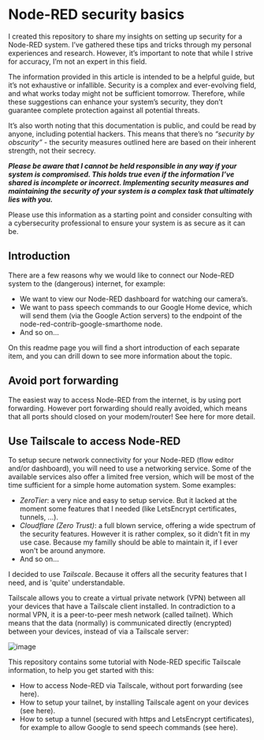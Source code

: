 # Node-RED security basics

I created this repository to share my insights on setting up security for a Node-RED system. I’ve gathered these tips and tricks through my personal experiences and research. However, it’s important to note that while I strive for accuracy, I’m not an expert in this field.

The information provided in this article is intended to be a helpful guide, but it’s not exhaustive or infallible. Security is a complex and ever-evolving field, and what works today might not be sufficient tomorrow. Therefore, while these suggestions can enhance your system’s security, they don’t guarantee complete protection against all potential threats.

It’s also worth noting that this documentation is public, and could be read by anyone, including potential hackers. This means that there’s no *“security by obscurity”* - the security measures outlined here are based on their inherent strength, not their secrecy.

***Please be aware that I cannot be held responsible in any way if your system is compromised. This holds true even if the information I’ve shared is incomplete or incorrect. Implementing security measures and maintaining the security of your system is a complex task that ultimately lies with you.***

Please use this information as a starting point and consider consulting with a cybersecurity professional to ensure your system is as secure as it can be.

## Introduction

There are a few reasons why we would like to connect our Node-RED system to the (dangerous) internet, for example:
+	We want to view our Node-RED dashboard for watching our camera’s.
+	We want to pass speech commands to our Google Home device, which will send them (via the Google Action servers) to the endpoint of the node-red-contrib-google-smarthome node.
+ And so on...

On this readme page you will find a short introduction of each separate item, and you can drill down to see more information about the topic.

## Avoid port forwarding
The easiest way to access Node-RED from the internet, is by using port forwarding.  However port forwarding should really avoided, which means that all ports should closed on your modem/router!  See here for more detail.

## Use Tailscale to access Node-RED
To setup secure network connectivity for your Node-RED (flow editor and/or dashboard), you will need to use a networking service.  Some of the available services also offer a limited free version, which will be most of the time sufficient for a simple home automation system.  Some examples:
+ *ZeroTier*: a very nice and easy to setup service.  But it lacked at the moment some features that I needed (like LetsEncrypt certificates, tunnels, ...).
+ *Cloudflare (Zero Trust)*: a full blown service, offering a wide spectrum of the security features.  However it is rather complex, so it didn't fit in my use case.  Because my familly should be able to maintain it, if I ever won't be around anymore.
+  And so on...

I decided to use *Tailscale*.  Because it offers all the security features that I need, and is 'quite' understandable.  

Tailscale allows you to create a virtual private network (VPN) between all your devices that have a Tailscale client installed.  In contradiction to a normal VPN, it is a peer-to-peer mesh network (called tailnet).  Which means that the data (normally) is communicated directly (encrypted) between your devices, instead of via a Tailscale server:

![image](https://github.com/bartbutenaers/Node-RED-security-basics/assets/14224149/580d9544-ee09-431a-bd41-8c1d80707a80)

This repository contains some tutorial with Node-RED specific Tailscale information, to help you get started with this:
+ How to access Node-RED via Tailscale, without port forwarding (see here).
+ How to setup your tailnet, by installing Tailscale agent on your devices (see here).
+ How to setup a tunnel (secured with https and LetsEncrypt certificates), for example to allow Google to send speech commands (see here).
